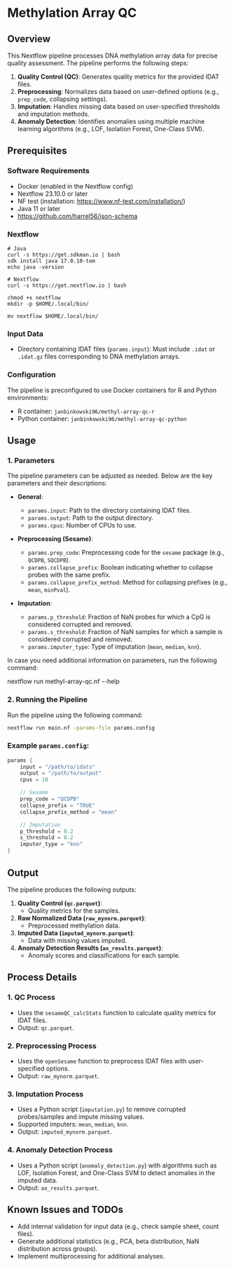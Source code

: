 # Methylation Array QC 

## Overview
This Nextflow pipeline processes DNA methylation array data for precise quality assessment. 
The pipeline performs the following steps:

1. **Quality Control (QC)**: Generates quality metrics for the provided IDAT files.
2. **Preprocessing**: Normalizes data based on user-defined options (e.g., `prep_code`, collapsing settings).
3. **Imputation**: Handles missing data based on user-specified thresholds and imputation methods.
4. **Anomaly Detection**: Identifies anomalies using multiple machine learning algorithms (e.g., LOF, Isolation Forest, One-Class SVM).

## Prerequisites

### Software Requirements
- Docker (enabled in the Nextflow config)
- Nextflow 23.10.0 or later
- NF test (installation: https://www.nf-test.com/installation/)
- Java 11 or later
- https://github.com/harrel56/json-schema

### Nextflow 
```
# Java
curl -s https://get.sdkman.io | bash
sdk install java 17.0.10-tem
echo java -version

# Nextflow
curl -s https://get.nextflow.io | bash

chmod +x nextflow
mkdir -p $HOME/.local/bin/

mv nextflow $HOME/.local/bin/
```

### Input Data
- Directory containing IDAT files (`params.input`): Must include `.idat` or `.idat.gz` files corresponding to DNA methylation arrays.

### Configuration
The pipeline is preconfigured to use Docker containers for R and Python environments:
- R container: `janbinkowski96/methyl-array-qc-r`
- Python container: `janbinkowski96/methyl-array-qc-python`

## Usage

### 1. Parameters
The pipeline parameters can be adjusted as needed. Below are the key parameters and their descriptions:

- **General**:
  - `params.input`: Path to the directory containing IDAT files.
  - `params.output`: Path to the output directory.
  - `params.cpus`: Number of CPUs to use.

- **Preprocessing (Sesame)**:
  - `params.prep_code`: Preprocessing code for the `sesame` package (e.g., `QCDPB`, `SQCDPB`).
  - `params.collapse_prefix`: Boolean indicating whether to collapse probes with the same prefix.
  - `params.collapse_prefix_method`: Method for collapsing prefixes (e.g., `mean`, `minPval`).

- **Imputation**:
  - `params.p_threshold`: Fraction of NaN probes for which a CpG is considered corrupted and removed.
  - `params.s_threshold`: Fraction of NaN samples for which a sample is considered corrupted and removed.
  - `params.imputer_type`: Type of imputation (`mean`, `median`, `knn`).

In case you need additional information on parameters, run the following command:

nextflow run methyl-array-qc.nf --help

### 2. Running the Pipeline
Run the pipeline using the following command:

```bash
nextflow run main.nf -params-file params.config
```

### Example `params.config`:
```groovy
params {
    input = "/path/to/idats"
    output = "/path/to/output"
    cpus = 10

    // Sesame
    prep_code = "QCDPB"
    collapse_prefix = "TRUE"
    collapse_prefix_method = "mean"

    // Imputation
    p_threshold = 0.2
    s_threshold = 0.2
    imputer_type = "knn"
}
```

## Output
The pipeline produces the following outputs:

1. **Quality Control (`qc.parquet`)**:
   - Quality metrics for the samples.
2. **Raw Normalized Data (`raw_mynorm.parquet`)**:
   - Preprocessed methylation data.
3. **Imputed Data (`imputed_mynorm.parquet`)**:
   - Data with missing values imputed.
4. **Anomaly Detection Results (`ao_results.parquet`)**:
   - Anomaly scores and classifications for each sample.

## Process Details

### 1. QC Process
- Uses the `sesameQC_calcStats` function to calculate quality metrics for IDAT files.
- Output: `qc.parquet`.

### 2. Preprocessing Process
- Uses the `openSesame` function to preprocess IDAT files with user-specified options.
- Output: `raw_mynorm.parquet`.

### 3. Imputation Process
- Uses a Python script (`imputation.py`) to remove corrupted probes/samples and impute missing values.
- Supported imputers: `mean`, `median`, `knn`.
- Output: `imputed_mynorm.parquet`.

### 4. Anomaly Detection Process
- Uses a Python script (`anomaly_detection.py`) with algorithms such as LOF, Isolation Forest, and One-Class SVM to detect anomalies in the imputed data.
- Output: `ao_results.parquet`.

## Known Issues and TODOs
- Add internal validation for input data (e.g., check sample sheet, count files).
- Generate additional statistics (e.g., PCA, beta distribution, NaN distribution across groups).
- Implement multiprocessing for additional analyses.
